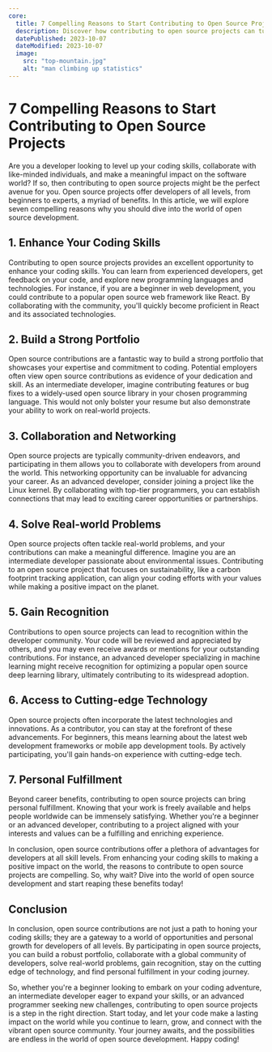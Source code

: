 ```yaml
---
core:
  title: 7 Compelling Reasons to Start Contributing to Open Source Projects
  description: Discover how contributing to open source projects can turbocharge your coding skills, connect you with a vibrant community, and empower you to shape the future of software. Explore the seven compelling reasons in this article to ignite your passion for open source development.
  datePublished: 2023-10-07
  dateModified: 2023-10-07
  image:
    src: "top-mountain.jpg"
    alt: "man climbing up statistics"
---
```


# 7 Compelling Reasons to Start Contributing to Open Source Projects

Are you a developer looking to level up your coding skills, collaborate with
like-minded individuals, and make a meaningful impact on the software world? If
so, then contributing to open source projects might be the perfect avenue for
you. Open source projects offer developers of all levels, from beginners to
experts, a myriad of benefits. In this article, we will explore seven compelling
reasons why you should dive into the world of open source development.

## 1. Enhance Your Coding Skills

Contributing to open source projects provides an excellent opportunity to
enhance your coding skills. You can learn from experienced developers, get
feedback on your code, and explore new programming languages and technologies.
For instance, if you are a beginner in web development, you could contribute to
a popular open source web framework like React. By collaborating with the
community, you'll quickly become proficient in React and its associated
technologies.

## 2. Build a Strong Portfolio

Open source contributions are a fantastic way to build a strong portfolio that
showcases your expertise and commitment to coding. Potential employers often
view open source contributions as evidence of your dedication and skill. As an
intermediate developer, imagine contributing features or bug fixes to a
widely-used open source library in your chosen programming language. This would
not only bolster your resume but also demonstrate your ability to work on
real-world projects.

## 3. Collaboration and Networking

Open source projects are typically community-driven endeavors, and participating
in them allows you to collaborate with developers from around the world. This
networking opportunity can be invaluable for advancing your career. As an
advanced developer, consider joining a project like the Linux kernel. By
collaborating with top-tier programmers, you can establish connections that may
lead to exciting career opportunities or partnerships.

## 4. Solve Real-world Problems

Open source projects often tackle real-world problems, and your contributions
can make a meaningful difference. Imagine you are an intermediate developer
passionate about environmental issues. Contributing to an open source project
that focuses on sustainability, like a carbon footprint tracking application,
can align your coding efforts with your values while making a positive impact on
the planet.

## 5. Gain Recognition

Contributions to open source projects can lead to recognition within the
developer community. Your code will be reviewed and appreciated by others, and
you may even receive awards or mentions for your outstanding contributions. For
instance, an advanced developer specializing in machine learning might receive
recognition for optimizing a popular open source deep learning library,
ultimately contributing to its widespread adoption.

## 6. Access to Cutting-edge Technology

Open source projects often incorporate the latest technologies and innovations.
As a contributor, you can stay at the forefront of these advancements. For
beginners, this means learning about the latest web development frameworks or
mobile app development tools. By actively participating, you'll gain hands-on
experience with cutting-edge tech.

## 7. Personal Fulfillment

Beyond career benefits, contributing to open source projects can bring personal
fulfillment. Knowing that your work is freely available and helps people
worldwide can be immensely satisfying. Whether you're a beginner or an advanced
developer, contributing to a project aligned with your interests and values can
be a fulfilling and enriching experience.

In conclusion, open source contributions offer a plethora of advantages for
developers at all skill levels. From enhancing your coding skills to making a
positive impact on the world, the reasons to contribute to open source projects
are compelling. So, why wait? Dive into the world of open source development and
start reaping these benefits today!

## Conclusion

In conclusion, open source contributions are not just a path to honing your
coding skills; they are a gateway to a world of opportunities and personal
growth for developers of all levels. By participating in open source projects,
you can build a robust portfolio, collaborate with a global community of
developers, solve real-world problems, gain recognition, stay on the cutting
edge of technology, and find personal fulfillment in your coding journey.

So, whether you're a beginner looking to embark on your coding adventure, an
intermediate developer eager to expand your skills, or an advanced programmer
seeking new challenges, contributing to open source projects is a step in the
right direction. Start today, and let your code make a lasting impact on the
world while you continue to learn, grow, and connect with the vibrant open
source community. Your journey awaits, and the possibilities are endless in the
world of open source development. Happy coding!
